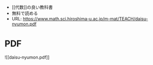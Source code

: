 - [[代数]]の良い教科書
- 無料で読める
- URL: https://www.math.sci.hiroshima-u.ac.jp/m-mat/TEACH/daisu-nyumon.pdf
# PDF
![[daisu-nyumon.pdf]]